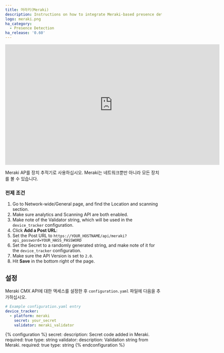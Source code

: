 ```yaml
---
title: 머라키(Meraki)
description: Instructions on how to integrate Meraki-based presence detection into Home Assistant.
logo: meraki.png
ha_category:
  - Presence Detection
ha_release: '0.60'
---
```


<iframe width="690" height="388" src="https://www.youtube.com/embed/nqzDHz1CaL4?list=PLTVCI_tE32rQ2zIWR0IlWiTnpS0KbhwEZ" frameborder="0" allow="accelerometer; autoplay; encrypted-media; gyroscope; picture-in-picture" allowfullscreen></iframe>

Meraki AP를 장치 추적기로 사용하십시오. Meraki는 네트워크뿐만 아니라 모든 장치를 볼 수 있습니다.

### 전제 조건

1. Go to Network-wide/General page, and find the Location and scanning section.
1. Make sure analytics and Scanning API are both enabled.
1. Make note of the Validator string, which will be used in the `device_tracker` configuration.
1. Click **Add a Post URL**:
  1. Set the Post URL to `https://YOUR_HOSTNAME/api/meraki?api_password=YOUR_HASS_PASSWORD`
  1. Set the Secret to a randomly generated string, and make note of it for the `device_tracker` configuration.
  1. Make sure the API Version is set to `2.0`.
  1. Hit **Save** in the bottom right of the page.

## 설정

Meraki CMX API에 대한 액세스를 설정한 후 `configuration.yaml` 파일에 다음을 추가하십시오.

```yaml
# Example configuration.yaml entry
device_tracker:
  - platform: meraki
    secret: your_secret
    validator: meraki_validator
```

{% configuration %}
  secret:
    description: Secret code added in Meraki.
    required: true
    type: string
  validator:
    description: Validation string from Meraki.
    required: true
    type: string
{% endconfiguration %}
